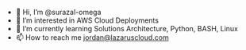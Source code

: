 - 👋 Hi, I’m @surazal-omega
- 👀 I’m interested in AWS Cloud Deployments
- 🌱 I’m currently learning Solutions Architecture, Python, BASH, Linux
- 📫 How to reach me jordan@lazaruscloud.com

<!---
surazal-omega/surazal-omega is a ✨ special ✨ repository because its `README.md` (this file) appears on your GitHub profile.
You can click the Preview link to take a look at your changes.
--->
